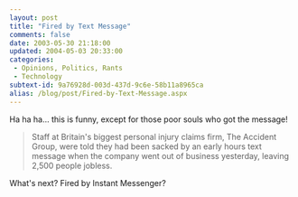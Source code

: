 ```yaml
---
layout: post
title: "Fired by Text Message"
comments: false
date: 2003-05-30 21:18:00
updated: 2004-05-03 20:33:00
categories:
 - Opinions, Politics, Rants
 - Technology
subtext-id: 9a76928d-003d-437d-9c6e-58b11a8965ca
alias: /blog/post/Fired-by-Text-Message.aspx
---
```



Ha ha ha... this is funny, except for those poor souls who got the message!

> Staff at Britain's biggest personal injury claims firm, The Accident Group, were told they had been sacked by an early hours text message when the company went out of business yesterday, leaving 2,500 people jobless. 

What's next? Fired by Instant Messenger?
